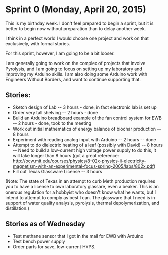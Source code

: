 # Sprint 0 (Monday, April 20, 2015)

This is my birthday week. I don't feel prepared to begin a sprint, but it is better to begin now without preparation
than to delay another week.

I think in a perfect world I would choose one project and work on that exclusively, with formal stories.

For this sprint, however, I am going to be a bit looser.

I am generally going to work on the complex of projects that involve Pyrolysis, and I am going to focus on setting 
up my laboratory and improving my Arduino skills.  I am also doing some Arduino work with Engineers Without Borders,
and want to continue supporting that.

## Stories:
* Sketch design of Lab -- 3 hours - done, in fact electronic lab is set up
* Order very tall shelving -- 2 hours - done
* Build an Arduino breadboard example of the fan control system for EWB -- 2 hours - done, took to the meeting
* Work out initial mathematics of energy balance of biochar production -- 8 hours
* Experiment with reading analog input with Arduino -- 2 hours -- done
* Attempt to do dielectric heating of a leaf (possibly with David) -- 8 hours -- Need to build a low-current high voltage power supply to do this, it will take longer than 8 hours (got a great reference: http://ocw.mit.edu/courses/physics/8-02x-physics-ii-electricity-magnetism-with-an-experimental-focus-spring-2005/labs/802x.pdf)
* Fill out Texas Glassware License -- 3 hours

(Note: The state of Texas in an attempt to curb Meth production requires you to have a license to own laboratory glassare, even a beaker.  This is an onerous regulation for a hobbyist who doesn't know what he wants, but I intend
to attempt to comply as best I can. The glassware that I need is in support of water quality analysis, pyrolysis, thermal depolymerization, and distillation.)

## Stories as of Wednesday

* Test methane sensor that I got in the mail for EWB with Arduino
* Test bench power supply
* Order parts for save, low-current HVPS.


